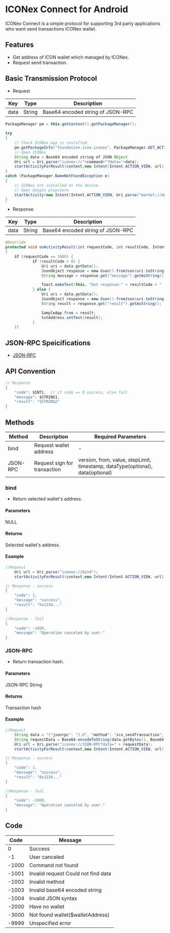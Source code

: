 # ICONex Connect for Android
ICONex Connect is a simple protocol for supporting 3rd party applications who want send transactions ICONex wallet.

## Features
* Get address of ICON wallet which managed by ICONex.
* Request send transaction.

## Basic Transmission Protocol
* Request

| Key | Type | Description |
| --- | ---- | ----------- |
| data | String | Base64 encoded string of JSON-RPC |

```Java
PackageManager pm = this.getContext().getPackageManager();
  
try
{
    // Check ICONex app is installed.
    pm.getPackageInfo("foundation.icon.iconex", PackageManager.GET_ACTIVITIES);
    // Open ICONex
    String data = Base64 encoded string of JSON Object
    Uri url = Uri.parse("iconex://"+command+"?data="+data);
    startActivityForResult(context,new Intent(Intent.ACTION_VIEW, url), REQUEST_CODE);
}
catch (PackageManager.NameNotFoundException e)
{
    // ICONex not installed on the device.
    // Open Google playstore
    startActivity(new Intent(Intent.ACTION_VIEW, Uri.parse("market://details?id=foundation.icon.iconex")));
}
```

* Response

| Key | Type | Description |
| --- | ---- | ----------- |
| data | String | Base64 encoded string of JSON-RPC |

```Java
@Override
protected void onActivityResult(int requestCode, int resultCode, Intent data) 
{
    if (requestCode == 1000) {
            if (resultCode < 0) {
                Uri uri = data.getData();
                JsonObject response = new Gson().fromJson(uri.toString(), JsonObject.class);
                String message = response.get("message").getAsString();

                Toast.makeText(this, "Get response:" + resultCode + " : " + message, Toast.LENGTH_SHORT).show();
            } else {
                Uri uri = data.getData();
                JsonObject response = new Gson().fromJson(uri.toString(), JsonObject.class);
                String result = response.get("result").getAsString();

                SampleApp.from = result;
                txtAddress.setText(result);
            }
    }}
```

## JSON-RPC Speicifications
* [JSON-RPC](https://github.com/icon-project/icon-rpc-server/blob/master/docs/icon-json-rpc-v3.md#icx_sendtransaction)

## API Convention
```Java
// Response
{
    "code": $INT1,  // if code == 0 success, else fail
    "message": $STRING1,    
    "result": "$STRING2"
}
```

## Methods
| Method | Description | Required Parameters |
| ------ | ----------- | ------------------- |
| bind | Request wallet address | - |
| JSON-RPC | Request sign for transaction | version, from, value, stepLimit, timestamp, dataType(optional), data(optional) |

### bind
* Return selected wallet's address.

#### Parameters
NULL

#### Returns
Selected wallet's address.

#### Example

```Java
//Request
    Uri url = Uri.parse("iconex://bind");
    startActivityForResult(context,new Intent(Intent.ACTION_VIEW, url), REQUEST_CODE);

// Response - success
{
    "code": 1,
    "message": "success",
    "result": "hx1234..."
}

//Response - fail
{
    "code": -1000,
    "message": "Operation canceled by user."
}
```

### JSON-RPC
* Return transaction hash.

#### Parameters
JSON-RPC String

#### Returns
Transaction hash

#### Example

```Java
//Request
    String data = "{"jsonrpc": "2.0", "method": "icx_sendTransaction", "id": 1234, "params": {"version": "0x3", "from": "hxbe258ceb872e08851f1f59694dac2558708ece11", "to": "hx5bfdb090f43a808005ffc27c25b213145e80b7cd", "value": "0xde0b6b3a7640000", "timestamp": "0x563a6cf330136", "nid": "0x3", "nonce": "0x1"}}"
    String requestData = Base64.encodeToString(data.getBytes(), Base64.NO_WRAP);
    Uri url = Uri.parse("iconex://JSON-RPC?data=" + requestData);
    startActivityForResult(context,new Intent(Intent.ACTION_VIEW, url), REQUEST_CODE);

// Response - success
{
    "code": 1,
    "message": "success",
    "result": "0x1234..."
}

//Response - fail
{
    "code": -1000,
    "message": "Operation canceled by user."
}
```



## Code

| Code | Message |
| ---- | ------- |
| 0 | Success | 
| -1 | User canceled | 
| -1000 | Command not found |
| -1001 | Invalid request Could not find data |
| -1002 | Invalid method | Invalid method |
| -1003 | Invalid base64 encoded string |
| -1004 | Invalid JSON syntax |
| -2000 | Have no wallet |
| -3000 | Not found wallet($walletAddress) |
| -9999 | Unspecified error |

